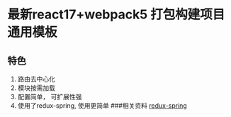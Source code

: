# 最新react17+webpack5 打包构建项目通用模板
## 特色
1. 路由去中心化
2. 模块按需加载
3. 配置简单， 可扩展性强
4. 使用了redux-spring, 使用更简单
###相关资料
[redux-spring](https://github.com/sampsonli/redux-spring)
